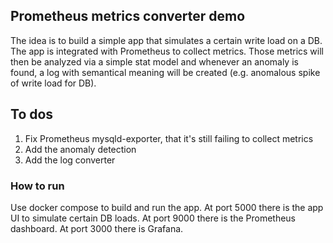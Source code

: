 ## Prometheus metrics converter demo

The idea is to build a simple app that simulates a certain write load on a DB.
The app is integrated with Prometheus to collect metrics.
Those metrics will then be analyzed via a simple stat model and whenever an anomaly is found, a log with semantical meaning will be created (e.g. anomalous spike of write load for DB).

## To dos
1. Fix Prometheus mysqld-exporter, that it's still failing to collect metrics
2. Add the anomaly detection
3. Add the log converter

### How to run
Use docker compose to build and run the app.
At port 5000 there is the app UI to simulate certain DB loads.
At port 9000 there is the Prometheus dashboard.
At port 3000 there is Grafana.